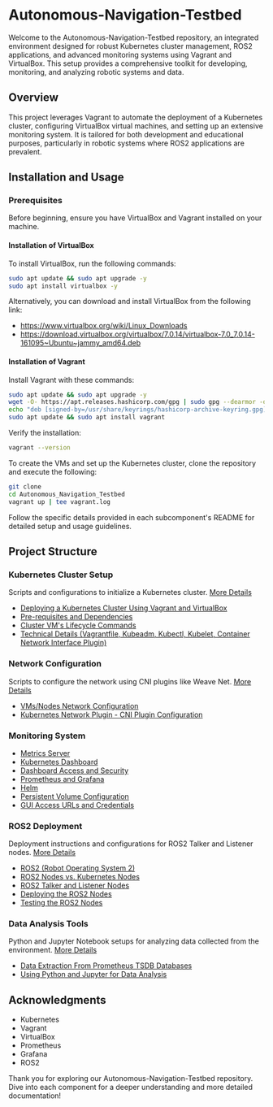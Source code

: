 # Autonomous-Navigation-Testbed

Welcome to the Autonomous-Navigation-Testbed repository, an integrated environment designed for robust Kubernetes cluster management, ROS2 applications, and advanced monitoring systems using Vagrant and VirtualBox. This setup provides a comprehensive toolkit for developing, monitoring, and analyzing robotic systems and data.

## Overview

This project leverages Vagrant to automate the deployment of a Kubernetes cluster, configuring VirtualBox virtual machines, and setting up an extensive monitoring system. It is tailored for both development and educational purposes, particularly in robotic systems where ROS2 applications are prevalent.

## Installation and Usage

### Prerequisites

Before beginning, ensure you have VirtualBox and Vagrant installed on your machine.

#### Installation of VirtualBox

To install VirtualBox, run the following commands:

```bash
sudo apt update && sudo apt upgrade -y
sudo apt install virtualbox -y
```

Alternatively, you can download and install VirtualBox from the following link:
- https://www.virtualbox.org/wiki/Linux_Downloads
- https://download.virtualbox.org/virtualbox/7.0.14/virtualbox-7.0_7.0.14-161095~Ubuntu~jammy_amd64.deb

#### Installation of Vagrant

Install Vagrant with these commands:

```bash
sudo apt update && sudo apt upgrade -y
wget -O- https://apt.releases.hashicorp.com/gpg | sudo gpg --dearmor -o /usr/share/keyrings/hashicorp-archive-keyring.gpg
echo "deb [signed-by=/usr/share/keyrings/hashicorp-archive-keyring.gpg] https://apt.releases.hashicorp.com $(lsb_release -cs) main" | sudo tee /etc/apt/sources.list.d/hashicorp.list
sudo apt update && sudo apt install vagrant
```

Verify the installation:

```bash
vagrant --version
```

To create the VMs and set up the Kubernetes cluster, clone the repository and execute the following:

```bash
git clone 
cd Autonomous_Navigation_Testbed
vagrant up | tee vagrant.log
```

Follow the specific details provided in each subcomponent's README for detailed setup and usage guidelines.

## Project Structure

### Kubernetes Cluster Setup
Scripts and configurations to initialize a Kubernetes cluster. [More Details](./KubernetesClusterSetup/README.md)

- [Deploying a Kubernetes Cluster Using Vagrant and VirtualBox](./KubernetesClusterSetup/README.md#introduction)
- [Pre-requisites and Dependencies](./KubernetesClusterSetup/README.md#pre-requisites)
- [Cluster VM's Lifecycle Commands](./KubernetesClusterSetup/README.md)
- [Technical Details (Vagrantfile, Kubeadm, Kubectl, Kubelet, Container Network Interface Plugin)](./KubernetesClusterSetup/README.md)

### Network Configuration

Scripts to configure the network using CNI plugins like Weave Net. [More Details](./Network/README.md)

- [VMs/Nodes Network Configuration](./Network/README.md)
- [Kubernetes Network Plugin - CNI Plugin Configuration](./Network/README.md)

### Monitoring System 

- [Metrics Server](./MonitoringSystem/README.md)
- [Kubernetes Dashboard](./MonitoringSystem/README.md)
- [Dashboard Access and Security](./MonitoringSystem/README.md)
- [Prometheus and Grafana](./MonitoringSystem/README.md)
- [Helm](./MonitoringSystem/README.md)
- [Persistent Volume Configuration](./MonitoringSystem/README.md)
- [GUI Access URLs and Credentials](./MonitoringSystem/README.md)

### ROS2 Deployment

Deployment instructions and configurations for ROS2 Talker and Listener nodes. [More Details](./ROS2/README.md)

- [ROS2 (Robot Operating System 2)](./ROS2/README.md)
- [ROS2 Nodes vs. Kubernetes Nodes](./ROS2/README.md)
- [ROS2 Talker and Listener Nodes](./ROS2/README.md)
- [Deploying the ROS2 Nodes](./ROS2/README.md)
- [Testing the ROS2 Nodes](./ROS2/README.md)


### Data Analysis Tools

Python and Jupyter Notebook setups for analyzing data collected from the environment. [More Details](./DataAnalysis/README.md)

- [Data Extraction From Prometheus TSDB Databases](./DataAnalysis/README.md)
- [Using Python and Jupyter for Data Analysis](./DataAnalysis/README.md)



## Acknowledgments
- Kubernetes
- Vagrant
- VirtualBox
- Prometheus
- Grafana
- ROS2

Thank you for exploring our Autonomous-Navigation-Testbed repository. Dive into each component for a deeper understanding and more detailed documentation!